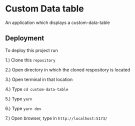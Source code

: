 
# Custom Data table

An application which displays a custom-data-table

## Deployment

To deploy this project run

1.) Clone this `repository`

2.) Open directory in which the cloned respository is located

3.) Open terminal in that location

4.) Type `cd custom-data-table`

5.) Type `yarn`

6.) Type `yarn dev`

7.) Open browser, type in `http://localhost:5173/`